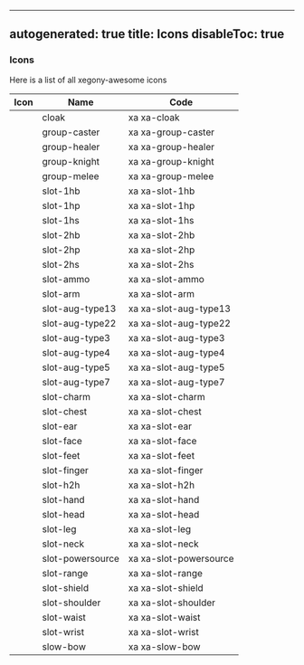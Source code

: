 
---
autogenerated: true
title: Icons
disableToc: true
---

### Icons

Here is a list of all xegony-awesome icons

Icon|Name|Code
---|---|---
<i class="xa xa-cloak"></i>|cloak|xa xa-cloak
<i class="xa xa-group-caster"></i>|group-caster|xa xa-group-caster
<i class="xa xa-group-healer"></i>|group-healer|xa xa-group-healer
<i class="xa xa-group-knight"></i>|group-knight|xa xa-group-knight
<i class="xa xa-group-melee"></i>|group-melee|xa xa-group-melee
<i class="xa xa-slot-1hb"></i>|slot-1hb|xa xa-slot-1hb
<i class="xa xa-slot-1hp"></i>|slot-1hp|xa xa-slot-1hp
<i class="xa xa-slot-1hs"></i>|slot-1hs|xa xa-slot-1hs
<i class="xa xa-slot-2hb"></i>|slot-2hb|xa xa-slot-2hb
<i class="xa xa-slot-2hp"></i>|slot-2hp|xa xa-slot-2hp
<i class="xa xa-slot-2hs"></i>|slot-2hs|xa xa-slot-2hs
<i class="xa xa-slot-ammo"></i>|slot-ammo|xa xa-slot-ammo
<i class="xa xa-slot-arm"></i>|slot-arm|xa xa-slot-arm
<i class="xa xa-slot-aug-type13"></i>|slot-aug-type13|xa xa-slot-aug-type13
<i class="xa xa-slot-aug-type22"></i>|slot-aug-type22|xa xa-slot-aug-type22
<i class="xa xa-slot-aug-type3"></i>|slot-aug-type3|xa xa-slot-aug-type3
<i class="xa xa-slot-aug-type4"></i>|slot-aug-type4|xa xa-slot-aug-type4
<i class="xa xa-slot-aug-type5"></i>|slot-aug-type5|xa xa-slot-aug-type5
<i class="xa xa-slot-aug-type7"></i>|slot-aug-type7|xa xa-slot-aug-type7
<i class="xa xa-slot-charm"></i>|slot-charm|xa xa-slot-charm
<i class="xa xa-slot-chest"></i>|slot-chest|xa xa-slot-chest
<i class="xa xa-slot-ear"></i>|slot-ear|xa xa-slot-ear
<i class="xa xa-slot-face"></i>|slot-face|xa xa-slot-face
<i class="xa xa-slot-feet"></i>|slot-feet|xa xa-slot-feet
<i class="xa xa-slot-finger"></i>|slot-finger|xa xa-slot-finger
<i class="xa xa-slot-h2h"></i>|slot-h2h|xa xa-slot-h2h
<i class="xa xa-slot-hand"></i>|slot-hand|xa xa-slot-hand
<i class="xa xa-slot-head"></i>|slot-head|xa xa-slot-head
<i class="xa xa-slot-leg"></i>|slot-leg|xa xa-slot-leg
<i class="xa xa-slot-neck"></i>|slot-neck|xa xa-slot-neck
<i class="xa xa-slot-powersource"></i>|slot-powersource|xa xa-slot-powersource
<i class="xa xa-slot-range"></i>|slot-range|xa xa-slot-range
<i class="xa xa-slot-shield"></i>|slot-shield|xa xa-slot-shield
<i class="xa xa-slot-shoulder"></i>|slot-shoulder|xa xa-slot-shoulder
<i class="xa xa-slot-waist"></i>|slot-waist|xa xa-slot-waist
<i class="xa xa-slot-wrist"></i>|slot-wrist|xa xa-slot-wrist
<i class="xa xa-slow-bow"></i>|slow-bow|xa xa-slow-bow
